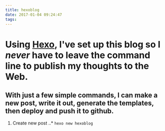 ```yaml
---
title: hexoblog
date: 2017-01-04 09:24:47
tags:
---
```


# Using [Hexo](hexo.io), I've set up this blog so I *never* have to leave the command line to publish my thoughts to the Web.


## With just a few simple commands, I can make a new post, write it out, generate the templates, then deploy and push it to github.

1. Create new post
..* `hexo new hexoblog`
